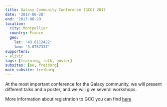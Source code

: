```yaml
---
title: Galaxy Community Conference (GCC) 2017
date: '2017-06-28'
end: '2017-06-29'
location:
  city: Montpellier
  country: France
  geo:
    lat: '43.6112422'
    lon: '3.8767337'
supporters:
- elixir
tags: [training, talk, poster]
subsites: [eu, freiburg]
main_subsite: freiburg
---
```


At the most important conference for the Galaxy community, we will present different talks and a poster, and we will give several workshops.

More information about registration to GCC you can find [here](https://gcc2017.sched.com/)

